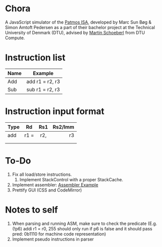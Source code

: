 # Chora
A JavaScript simulator of the [Patmos ISA](http://patmos.compute.dtu.dk/), developed by Marc Sun Bøg & Simon Amtoft Pedersen as a part of their bachelor project at the Technical University of Denmark (DTU), advised by [Martin Schoeberl](https://www.imm.dtu.dk/~masca/) from DTU Compute. 

# Instruction list
| Name   | Example         |
| -------|:---------------:|
| Add    | add r1 = r2, r3 |
| Sub    | sub r1 = r2, r3 |


# Instruction input format

| Type   | Rd   | Rs1   | Rs2/Imm |
| -------|:----:|:-----:| -------:|
| add    | r1 = | r2,   | r3      |
|        |      |       |         |
|        |      |       |         |



# To-Do
1. Fix all load/store instructions.
    1. Implement StackControl with a proper StackCache.
2. Implement assembler: [Assembler Example](https://softwareengineering.stackexchange.com/questions/324587/write-an-assembler-in-c-why-writing-a-machine-code-translator-for-a-low-level)
3. Prettify GUI (CSS and CodeMirror)

# Notes to self
1. When parsing and running ASM, make sure to check the predicate (E.g. (!p6) addi r1 = r0, 255 should only run if p6 is false and it should pass pred: 0b1110 for machine code representation)
2. Implement pseudo instructions in parser
